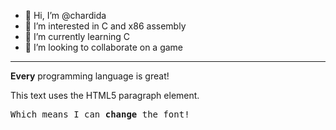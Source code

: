 - 👋 Hi, I’m @chardida
- 👀 I’m interested in C and x86 assembly
- 🌱 I’m currently learning C
- 💞️ I’m looking to collaborate on a game
<hr>
<p><strong>Every</strong> programming language is great!</p>
<p>This text uses the HTML5 paragraph element.</p>
<p style="font-family:monospace;">Which means I can <strong>change</strong> the font!</p>
<!---
chardida/chardida is a ✨ special ✨ repository because its `README.md` (this file) appears on your GitHub profile.
You can click the Preview link to take a look at your changes.
--->
